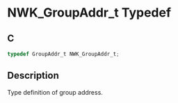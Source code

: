 # NWK_GroupAddr_t Typedef

## C

```c
typedef GroupAddr_t NWK_GroupAddr_t;

```

## Description
Type definition of group address.

